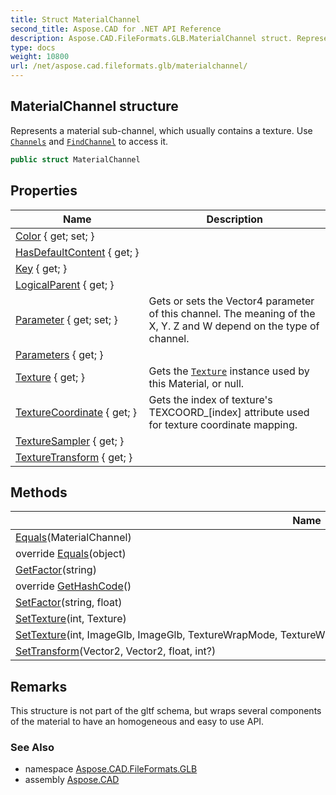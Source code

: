 ```yaml
---
title: Struct MaterialChannel
second_title: Aspose.CAD for .NET API Reference
description: Aspose.CAD.FileFormats.GLB.MaterialChannel struct. Represents a material subchannel which usually contains a texture. Use Channels and FindChannel to access it
type: docs
weight: 10800
url: /net/aspose.cad.fileformats.glb/materialchannel/
---
```

## MaterialChannel structure

Represents a material sub-channel, which usually contains a texture. Use [`Channels`](../material/channels/) and [`FindChannel`](../material/findchannel/) to access it.

```csharp
public struct MaterialChannel
```

## Properties

| Name | Description |
| --- | --- |
| [Color](../../aspose.cad.fileformats.glb/materialchannel/color/) { get; set; } |  |
| [HasDefaultContent](../../aspose.cad.fileformats.glb/materialchannel/hasdefaultcontent/) { get; } |  |
| [Key](../../aspose.cad.fileformats.glb/materialchannel/key/) { get; } |  |
| [LogicalParent](../../aspose.cad.fileformats.glb/materialchannel/logicalparent/) { get; } |  |
| [Parameter](../../aspose.cad.fileformats.glb/materialchannel/parameter/) { get; set; } | Gets or sets the Vector4 parameter of this channel. The meaning of the X, Y. Z and W depend on the type of channel. |
| [Parameters](../../aspose.cad.fileformats.glb/materialchannel/parameters/) { get; } |  |
| [Texture](../../aspose.cad.fileformats.glb/materialchannel/texture/) { get; } | Gets the [`Texture`](./texture/) instance used by this Material, or null. |
| [TextureCoordinate](../../aspose.cad.fileformats.glb/materialchannel/texturecoordinate/) { get; } | Gets the index of texture's TEXCOORD_[index] attribute used for texture coordinate mapping. |
| [TextureSampler](../../aspose.cad.fileformats.glb/materialchannel/texturesampler/) { get; } |  |
| [TextureTransform](../../aspose.cad.fileformats.glb/materialchannel/texturetransform/) { get; } |  |

## Methods

| Name | Description |
| --- | --- |
| [Equals](../../aspose.cad.fileformats.glb/materialchannel/equals/#equals)(MaterialChannel) |  |
| override [Equals](../../aspose.cad.fileformats.glb/materialchannel/equals/#equals_1)(object) |  |
| [GetFactor](../../aspose.cad.fileformats.glb/materialchannel/getfactor/)(string) |  |
| override [GetHashCode](../../aspose.cad.fileformats.glb/materialchannel/gethashcode/)() |  |
| [SetFactor](../../aspose.cad.fileformats.glb/materialchannel/setfactor/)(string, float) |  |
| [SetTexture](../../aspose.cad.fileformats.glb/materialchannel/settexture/#settexture_1)(int, Texture) |  |
| [SetTexture](../../aspose.cad.fileformats.glb/materialchannel/settexture/#settexture)(int, ImageGlb, ImageGlb, TextureWrapMode, TextureWrapMode, TextureMipMapFilter, TextureInterpolationFilter) |  |
| [SetTransform](../../aspose.cad.fileformats.glb/materialchannel/settransform/)(Vector2, Vector2, float, int?) |  |

## Remarks

This structure is not part of the gltf schema, but wraps several components of the material to have an homogeneous and easy to use API.

### See Also

* namespace [Aspose.CAD.FileFormats.GLB](../../aspose.cad.fileformats.glb/)
* assembly [Aspose.CAD](../../)


